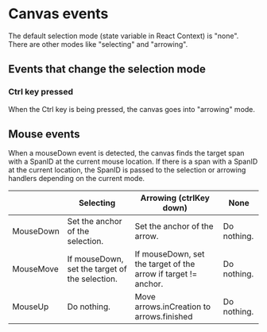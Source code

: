 # Canvas events

The default selection mode (state variable in React Context) is "none". There are other modes like "selecting" and "arrowing".

## Events that change the selection mode

### Ctrl key pressed

When the Ctrl key is being pressed, the canvas goes into "arrowing" mode.

## Mouse events

When a mouseDown event is detected, the canvas finds the target span with a SpanID at the current mouse location. If there is a span with a SpanID at the current location, the SpanID is passed to the selection or arrowing handlers depending on the current mode.

|           | Selecting                                      | Arrowing (ctrlKey down)                                        | None        |
| --------- | ---------------------------------------------- | -------------------------------------------------------------- | ----------- |
| MouseDown | Set the anchor of the selection.               | Set the anchor of the arrow.                                   | Do nothing. |
| MouseMove | If mouseDown, set the target of the selection. | If mouseDown, set the target of the arrow if target != anchor. | Do nothing. |
| MouseUp   | Do nothing.                                    | Move arrows.inCreation to arrows.finished                      | Do nothing. |
